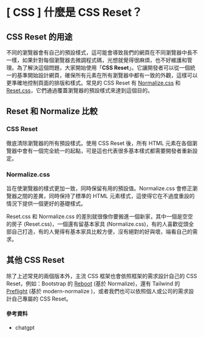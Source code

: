 # \[ CSS ] 什麼是 CSS Reset？

## CSS Reset 的用途
不同的瀏覽器會有自己的預設樣式，這可能會導致我們的網頁在不同瀏覽器中長不一樣，如果針對每個瀏覽器去微調程式碼，光想就覺得很麻煩，也不好維護和管理。為了解決這個問題，大家開始使用「**CSS Reset**」。它讓開發者可以從一個統一的基準開始設計網頁，確保所有元素在所有瀏覽器中都有一致的外觀，這樣可以更準確地控制頁面的排版和樣式。常見的 CSS Reset 有 <a href='https://necolas.github.io/normalize.css/' target='_blank'>Normalize.css</a> 和 <a href='https://meyerweb.com/eric/tools/css/reset/' target='_blank'>Reset.css</a>，它們通過覆蓋瀏覽器的預設樣式來達到這個目的。

## Reset 和 Normalize 比較
### CSS Reset
徹底清除瀏覽器的所有預設樣式。使用 CSS Reset 後，所有 HTML 元素在各個瀏覽器中會有一個完全統一的起點，可是這也代表很多基本樣式都需要開發者重新設定。

### Normalize.css
旨在使瀏覽器的樣式更加一致，同時保留有用的預設值。Normalize.css 會修正瀏覽器之間的差異，同時保持了標準的 HTML 元素樣式，這使得它在不過度重設的情況下提供一個更好的基礎樣式。


Reset.css 和 Normalize.css 的差別就很像你要搬進一個新家，其中一個是空空的房子 (Reset.css)，一個還有留基本家具 (Normalize.css)，有的人喜歡從頭全部自己打造，有的人覺得有基本家具比較方便，沒有絕對的好與壞，端看自己的需求。


## 其他 CSS Reset
除了上述常見的兩個版本外，主流 CSS 框架也會依照框架的需求設計自己的 CSS Reset，例如：Bootstrap 的 <a href='https://getbootstrap.com/docs/5.3/content/reboot/#approach' target='_blank'>Reboot</a> (基於 Normalize)，還有 Tailwind 的 <a href='https://tailwindcss.com/docs/preflight' target='_blank'>Preflight</a> (基於 modern-normalize )，或者我們也可以依照個人或公司的需求設計自己專屬的 CSS Reset。


#### 參考資料
* chatgpt